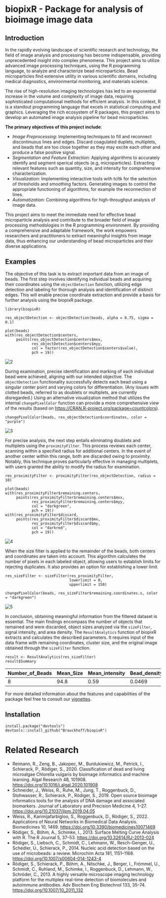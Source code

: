 # biopixR - Package for analysis of bioimage image data

## Introduction
In the rapidly evolving landscape of scientific research and technology, the field of image analysis and processing has become indispensable, providing unprecedented insight into complex phenomena. This project aims to utilize advanced image processing techniques, using the R programming language, to analyze and characterize bead microparticles. Bead microparticles find extensive utility in various scientific domains, including medical diagnostics, environmental monitoring, and materials science.

The rise of high-resolution imaging technologies has led to an exponential increase in the volume and complexity of image data, requiring sophisticated computational methods for efficient analysis. In this context, R is a standout programming language that excels in statistical computing and graphics. Leveraging the rich ecosystem of R packages, this project aims to develop an automated image analysis pipeline for bead microparticles. 

**The primary objectives of this project include**:
 - *Image Preprocessing*: Implementing techniques to fill and reconnect discontinuous lines and edges. Discard coagulated duplets, multiplets, and beads that are too close together as they may excite each other and produce a false positive signal.
 - *Segmentation and Feature Extraction*: Applying algorithms to accurately identify and segment sperical objects (e.g, microparticles). Extracting relevant features such as quantity, size, and intensity for comprehensive characterization. 
 - *Visualization*: Implementing interactive tools with tcltk for the selection of thresholds and smoothing factors. Generating images to control the appropriate functioning of algorithms, for example the reconnection of lines.
 - *Automatization*: Combining algorithms for high-throughput analysis of image data.

This project aims to meet the immediate need for effective bead microparticle analysis and contribute to the broader field of image processing methodologies in the R programming environment. By providing a comprehensive and adaptable framework, the work empowers researchers and practitioners to extract meaningful insights from image data, thus enhancing our understanding of bead microparticles and their diverse applications.


## Examples

The objective of this task is to extract important data from an image of beads. The first step involves identifying individual beads and acquiring their coordinates using the `objectDetection` function, utilizing edge detection and labeling for thorough analysis and identification of distinct edges. This will enable precise coordinate extraction and provide a basis for further analysis using the biopixR package.

```{r}
library(biopixR)

res_objectDetection <- objectDetection(beads, alpha = 0.75, sigma = 0.1)

plot(beads)
with(res_objectDetection$centers, 
     points(res_objectDetection$centers$mxx,
            res_objectDetection$centers$myy,
            col = factor(res_objectDetection$centers$value),
            pch = 19))
```
![2](https://github.com/Brauckhoff/biopixR/assets/121032772/4143a2c9-9ea7-4ca1-a489-61cacc801eec)

During examination, precise identification and marking of each individual bead were achieved, aligning with our intended objective. The `objectDetection` functionality successfully detects each bead using a singular center point and varying colors for differentiation. (Any issues with clotted beads, referred to as doublets or multiplets, are currently disregarded.) Using an alternative visualization method that utilizes the internal `changePixelColor` function can provide a more comprehensive view of the results (based on https://CRAN.R-project.org/package=countcolors).

```{r}
changePixelColor(beads, res_objectDetection$coordinates, color = "purple")
```
![3](https://github.com/Brauckhoff/biopixR/assets/121032772/fb00f442-20ab-474f-a85d-b6187c8e46bf)

For precise analysis, the next step entails eliminating doublets and multiplets using the `proximityFilter`. This process reviews each center, scanning within a specified radius for additional centers. In the event of another center within this range, both are discarded owing to proximity. Notably, this technique proves particularly effective in managing multiplets, with users granted the ability to modify the radius for examination.

```{r}
res_proximityFilter <- proximityFilter(res_objectDetection, radius = 10)

plot(beads)
with(res_proximityFilter$remaining.centers, 
     points(res_proximityFilter$remaining.centers$mxx,
            res_proximityFilter$remaining.centers$myy,
            col = "darkgreen",
            pch = 19))
with(res_proximityFilter$discard,
     points(res_proximityFilter$discard$mx,
            res_proximityFilter$discard$my,
            col = "darkred",
            pch = 19))
```
![4](https://github.com/Brauckhoff/biopixR/assets/121032772/cd810ce0-005e-4ab1-b194-d8e26a836f9c)

When the size filter is applied to the remainder of the beads, both centers and coordinates are taken into account. This algorithm calculates the number of pixels in each labeled object, allowing users to establish limits for rejecting duplicates. It also provides an option for establishing a lower limit.

```{r}
res_sizeFilter <- sizeFilter(res_proximityFilter,
                             lowerlimit = 0,
                             upperlimit = 150)

changePixelColor(beads, res_sizeFilter$remaining.coordinates.s, color = "darkgreen")
```
![5](https://github.com/Brauckhoff/biopixR/assets/121032772/a83c46ce-8e68-4aea-9676-569a2720d2c3)

In conclusion, obtaining meaningful information from the filtered dataset is essential. The main findings encompass the number of objects that remained and were discarded, object sizes analyzed via the `sizeFilter`, signal intensity, and area density. The `ResultAnalytics` function of biopixR extracts and calculates the described parameters. It requires input of the data frame with remaining coordinates, cluster size, and the original image obtained through the `sizeFilter` function.

```{r}
result <- ResultAnalytics(res_sizeFilter)
result$Summary
```
Number_of_Beads | Mean_Size | Mean_intensity | Bead_density | Estimated_rejected | mean_distance 
--- | --- | --- | --- | --- | ---
8 | 94.8 | 0.59 | 0.0469 | 6 | 67.1

For more detailed information about the features and capabilities of the package feel free to consult our [vignettes](https://github.com/Brauckhoff/biopixR/blob/main/vignettes/biopixR.Rmd).

## Installation
```{r}
install.package("devtools")
devtools::install_github("Brauckhoff/biopixR")
```

# Related Research

- Reimann, R., Zeng, B., Jakopec, M., Burdukiewicz, M., Petrick, I., Schierack, P., Rödiger, S., 2020. Classification of dead and living microalgae Chlorella vulgaris by bioimage informatics and machine learning. Algal Research 48, 101908. https://doi.org/10.1016/j.algal.2020.101908
- Schneider, J., Weiss, R., Ruhe, M., Jung, T., Roggenbuck, D., Stohwasser, R., Schierack, P., Rödiger, S., 2019. Open source bioimage informatics tools for the analysis of DNA damage and associated biomarkers. Journal of Laboratory and Precision Medicine 4, 1–27. https://doi.org/10.21037/jlpm.2019.04.05
- Weiss, R., Karimijafarbigloo, S., Roggenbuck, D., Rödiger, S., 2022. Applications of Neural Networks in Biomedical Data Analysis. Biomedicines 10, 1469. https://doi.org/10.3390/biomedicines10071469
- Rödiger, S., Böhm, A., Schimke, I., 2013. Surface Melting Curve Analysis with R. The R Journal 5, 37–53. https://doi.org/10.32614/RJ-2013-024
- Rödiger, S., Liebsch, C., Schmidt, C., Lehmann, W., Resch-Genger, U., Schedler, U., Schierack, P., 2014. Nucleic acid detection based on the use of microbeads: a review. Microchim Acta 181, 1151–1168. https://doi.org/10.1007/s00604-014-1243-4
- Rödiger, S., Schierack, P., Böhm, A., Nitschke, J., Berger, I., Frömmel, U., Schmidt, C., Ruhland, M., Schimke, I., Roggenbuck, D., Lehmann, W., Schröder, C., 2013. A highly versatile microscope imaging technology platform for the multiplex real-time detection of biomolecules and autoimmune antibodies. Adv Biochem Eng Biotechnol 133, 35–74. https://doi.org/10.1007/10_2011_132

